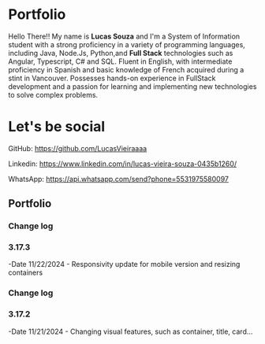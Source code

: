 # Portfolio
Hello There!! My name is <b>Lucas Souza</b> and I'm a System of Information student with a strong proficiency
          in a variety of programming languages, including Java, Node.Js, Python,and <b>Full Stack</b> technologies such as
          Angular, Typescript, C# and SQL. Fluent in English, with intermediate proficiency in Spanish and basic knowledge of French acquired during a stint in Vancouver. Possesses hands-on experience in FullStack development and a passion for learning and
          implementing new technologies to solve complex problems.

# Let's be social
GitHub:   https://github.com/LucasVieiraaaa

Linkedin: https://www.linkedin.com/in/lucas-vieira-souza-0435b1260/

WhatsApp: https://api.whatsapp.com/send?phone=5531975580097


## Portfolio
### Change log

<h3>3.17.3</h3>
<p>-Date 11/22/2024 - Responsivity update for mobile version and resizing containers</p>

### Change log

<h3>3.17.2</h3>
<p>-Date 11/21/2024 - Changing visual features, such as container, title, card...</p>